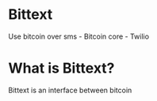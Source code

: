 # Bittext
Use bitcoin over sms - Bitcoin core - Twilio

# What is Bittext?
Bittext is an interface between bitcoin 
